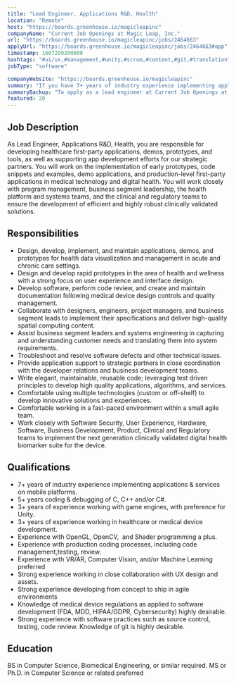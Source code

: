 ```yaml
---
title: "Lead Engineer, Applications R&D, Health"
location: "Remote"
host: "https://boards.greenhouse.io/magicleapinc"
companyName: "Current Job Openings at Magic Leap, Inc."
url: "https://boards.greenhouse.io/magicleapinc/jobs/2464663"
applyUrl: "https://boards.greenhouse.io/magicleapinc/jobs/2464663#app"
timestamp: 1607299200000
hashtags: "#ui/ux,#management,#unity,#scrum,#content,#git,#translation"
jobType: "software"

companyWebsite: "https://boards.greenhouse.io/magicleapinc"
summary: "If you have 7+ years of industry experience implementing applications &amp, Current Job Openings at Magic Leap, Inc. has a job opening for a lead engineer"
summaryBackup: "To apply as a lead engineer at Current Job Openings at Magic Leap, Inc., you preferably need to have some knowledge of: #ui/ux, #management, #unity."
featured: 20
---
```


## Job Description

As Lead Engineer, Applications R&D, Health, you are responsible for developing healthcare first-party applications, demos, prototypes, and tools, as well as supporting app development efforts for our strategic partners. You will work on the implementation of early prototypes, code snippets and examples, demo applications, and production-level first-party applications in medical technology and digital health. You will work closely with program management, business segment leadership, the health platform and systems teams, and the clinical and regulatory teams to ensure the development of efficient and highly robust clinically validated solutions.

## Responsibilities

*   Design, develop, implement, and maintain applications, demos, and prototypes for health data visualization and management in acute and chronic care settings.
*   Design and develop rapid prototypes in the area of health and wellness with a strong focus on user experience and interface design.
*   Develop software, perform code review, and create and maintain documentation following medical device design controls and quality management.
*   Collaborate with designers, engineers, project managers, and business segment leads to implement their specifications and deliver high-quality spatial computing content.
*   Assist business segment leaders and systems engineering in capturing and understanding customer needs and translating them into system requirements.
*   Troubleshoot and resolve software defects and other technical issues.
*   Provide application support to strategic partners in close coordination with the developer relations and business development teams.
*   Write elegant, maintainable, reusable code; leveraging test driven principles to develop high quality applications, algorithms, and services.
*   Comfortable using multiple technologies (custom or off-shelf) to develop innovative solutions and experiences.
*   Comfortable working in a fast-paced environment within a small agile team.
*   Work closely with Software Security, User Experience, Hardware, Software, Business Development, Product, Clinical and Regulatory teams to implement the next generation clinically validated digital health biomarker suite for the device.

## Qualifications

*   7+ years of industry experience implementing applications & services on mobile platforms.
*   5+ years coding & debugging of C, C++ and/or C#.
*   3+ years of experience working with game engines, with preference for Unity.
*   3+ years of experience working in healthcare or medical device development.
*   Experience with OpenGL, OpenCV,  and Shader programming a plus.
*   Experience with production coding processes, including code management,testing, review.
*   Experience with VR/AR, Computer Vision, and/or Machine Learning preferred
*   Strong experience working in close collaboration with UX design and assets.
*   Strong experience developing from concept to ship in agile environments
*   Knowledge of medical device regulations as applied to software development (FDA, MDD, HIPAA/GDPR, Cybersecurity) highly desirable.
*   Strong experience with software practices such as source control, testing, code review. Knowledge of git is highly desirable.

## Education

BS in Computer Science, Biomedical Engineering, or similar required. MS or Ph.D. in Computer Science or related preferred
